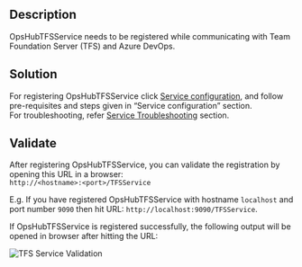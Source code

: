 ## Description

OpsHubTFSService needs to be registered while communicating with Team Foundation Server (TFS) and Azure DevOps.

## Solution

For registering OpsHubTFSService click [Service configuration](../../../connectors/azure-devops.md#service-configuration), and follow pre-requisites and steps given in “Service configuration” section.  
For troubleshooting, refer [Service Troubleshooting](../../../connectors/service-troubleshooting.md) section.

## Validate

After registering OpsHubTFSService, you can validate the registration by opening this URL in a browser:  
`http://<hostname>:<port>/TFSService`  

E.g. If you have registered OpsHubTFSService with hostname `localhost` and port number `9090` then hit URL: `http://localhost:9090/TFSService`.  

If OpsHubTFSService is registered successfully, the following output will be opened in browser after hitting the URL:  

![TFS Service Validation](../../../assets/TFSService_Validation.png)


